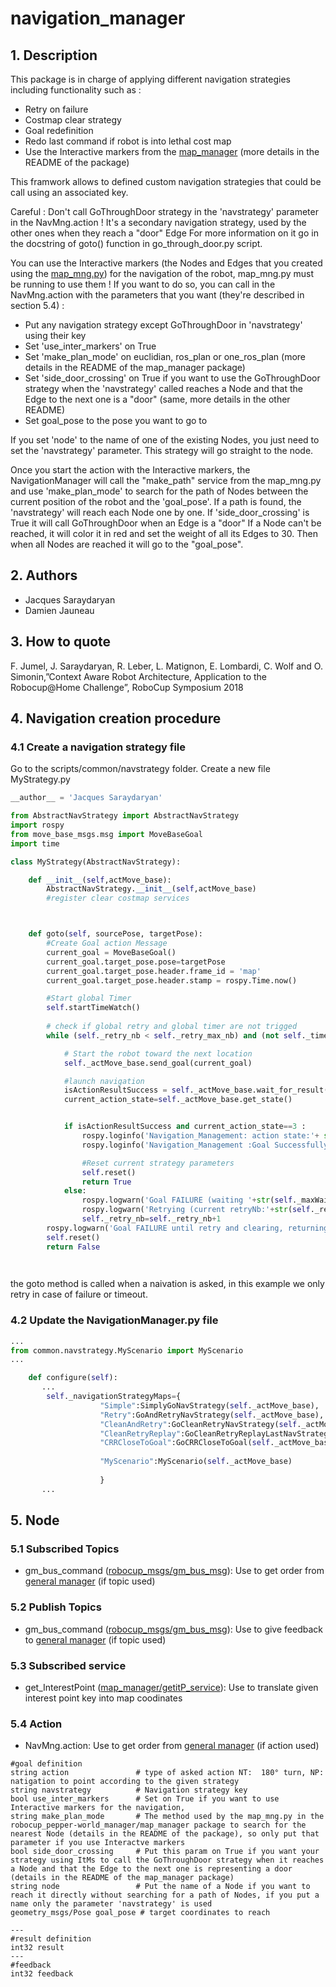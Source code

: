 
# navigation_manager


## 1. Description

This package is in charge of applying different navigation strategies including functionality such as :
* Retry on failure
* Costmap clear strategy
* Goal redefinition
* Redo last command if robot is into lethal cost map
* Use the Interactive markers from the [map_manager](../../robocup_pepper-world_mng/map_manager) (more details in the README of the package)


This framwork allows to defined custom navigation strategies that could be call using an associated key.


Careful : Don't call GoThroughDoor strategy in the 'navstrategy' parameter in the NavMng.action ! It's a secondary navigation strategy, used by the other ones when they reach a "door" Edge
For more information on it go in the docstring of goto() function in go_through_door.py script.


You can use the Interactive markers (the Nodes and Edges that you created using the [map_mng.py](../../robocup_pepper-world_mng/map_manager/scripts/map_mng.py)) for the navigation of the robot, map_mng.py must be running to use them !
If you want to do so, you can call in the NavMng.action with the parameters that you want (they're described in section 5.4) :
- Put any navigation strategy except GoThroughDoor in 'navstrategy' using their key
- Set 'use_inter_markers' on True
- Set 'make_plan_mode' on euclidian, ros_plan or one_ros_plan (more details in the README of the map_manager package)
- Set 'side_door_crossing' on True if you want to use the GoThroughDoor strategy when the 'navstrategy' called reaches a Node and that the Edge to the next one is a "door" (same, more details in the other README)
- Set goal_pose to the pose you want to go to

If you set 'node' to the name of one of the existing Nodes, you just need to set the 'navstrategy' parameter. This strategy will go straight to the node.

Once you start the action with the Interactive markers, the NavigationManager will call the "make_path" service from the map_mng.py and use 'make_plan_mode' to search for the path of Nodes between the current position of the robot and the 'goal_pose'.
If a path is found, the 'navstrategy' will reach each Node one by one. If 'side_door_crossing' is True it will call GoThroughDoor when an Edge is a "door"
If a Node can't be reached, it will color it in red and set the weight of all its Edges to 30.
Then when all Nodes are reached it will go to the "goal_pose".


## 2. Authors
* Jacques Saraydaryan
* Damien Jauneau


## 3. How to quote
F. Jumel, J. Saraydaryan, R. Leber, L. Matignon, E. Lombardi, C. Wolf and O. Simonin,”Context Aware Robot Architecture, Application to the Robocup@Home Challenge”, RoboCup Symposium 2018

## 4. Navigation creation procedure
### 4.1 Create a navigation strategy file
Go to the scripts/common/navstrategy folder. Create a new file MyStrategy.py

```python
__author__ = 'Jacques Saraydaryan'

from AbstractNavStrategy import AbstractNavStrategy
import rospy
from move_base_msgs.msg import MoveBaseGoal
import time

class MyStrategy(AbstractNavStrategy):

    def __init__(self,actMove_base):
        AbstractNavStrategy.__init__(self,actMove_base)
        #register clear costmap services



    def goto(self, sourcePose, targetPose):
        #Create Goal action Message
        current_goal = MoveBaseGoal()
        current_goal.target_pose.pose=targetPose       
        current_goal.target_pose.header.frame_id = 'map'
        current_goal.target_pose.header.stamp = rospy.Time.now()

        #Start global Timer
        self.startTimeWatch()
	    
        # check if global retry and global timer are not trigged
        while (self._retry_nb < self._retry_max_nb) and (not self._timeout_checker):

            # Start the robot toward the next location
            self._actMove_base.send_goal(current_goal)

            #launch navigation
            isActionResultSuccess = self._actMove_base.wait_for_result(rospy.Duration.from_sec(self._maxWaitTimePerGoal))
            current_action_state=self._actMove_base.get_state()


            if isActionResultSuccess and current_action_state==3 :
                rospy.loginfo('Navigation_Management: action state:'+ str(self._actMove_base.get_state()))
                rospy.loginfo('Navigation_Management :Goal Successfully achieved: ' + str(current_goal).replace("\n",""))

                #Reset current strategy parameters
                self.reset()
                return True
            else:
                rospy.logwarn('Goal FAILURE (waiting '+str(self._maxWaitTimePerGoal)+'): ' + str(current_goal).replace("\n",""))
                rospy.logwarn('Retrying (current retryNb:'+str(self._retry_nb)+', max retry'+str(self._retry_max_nb)+')')
                self._retry_nb=self._retry_nb+1
        rospy.logwarn('Goal FAILURE until retry and clearing, returning : [' + str(current_goal).replace("\n","")+']')
        self.reset()
        return False

        
```

the goto method is called when a naivation is asked, in this example we only retry in case of failure or timeout.

### 4.2 Update the NavigationManager.py file


```python
...
from common.navstrategy.MyScenario import MyScenario
...

    def configure(self):
       ...
        self._navigationStrategyMaps={
                    "Simple":SimplyGoNavStrategy(self._actMove_base),
                    "Retry":GoAndRetryNavStrategy(self._actMove_base),
                    "CleanAndRetry":GoCleanRetryNavStrategy(self._actMove_base),
                    "CleanRetryReplay":GoCleanRetryReplayLastNavStrategy(self._actMove_base),
                    "CRRCloseToGoal":GoCRRCloseToGoal(self._actMove_base)
                    
                    "MyScenario":MyScenario(self._actMove_base)
                    
                    }
       ...
``` 

## 5. Node
### 5.1 Subscribed Topics
* gm_bus_command ([robocup_msgs/gm_bus_msg](https://github.com/jacques-saraydaryan/robocup_pepper-robocup_msgs/blob/master/msg/gm_bus_msg.msg)):
Use to get order from [general manager](https://github.com/jacques-saraydaryan/robocup_pepper-general_mng) (if topic used)


### 5.2 Publish Topics
* gm_bus_command ([robocup_msgs/gm_bus_msg](https://github.com/jacques-saraydaryan/robocup_pepper-robocup_msgs/blob/master/msg/gm_bus_msg.msg)):
Use to give feedback to [general manager](https://github.com/jacques-saraydaryan/robocup_pepper-general_mng) (if topic used)


### 5.3 Subscribed service
* get_InterestPoint ([map_manager/getitP_service](https://github.com/jacques-saraydaryan/robocup_pepper-world_mng/blob/master/map_manager/srv/getitP_service.srv)):
Use to translate given interest point key into map coodinates

### 5.4 Action

* NavMng.action:
Use to get order from [general manager](https://github.com/jacques-saraydaryan/robocup_pepper-general_mng) (if action used)

```
#goal definition
string action               # type of asked action NT:  180° turn, NP: natigation to point according to the given strategy
string navstrategy          # Navigation strategy key
bool use_inter_markers      # Set on True if you want to use Interactive markers for the navigation, 
string make_plan_mode       # The method used by the map_mng.py in the robocup_pepper-world_manager/map_manager package to search for the nearest Node (details in the README of the package), so only put that parameter if you use Interactve markers
bool side_door_crossing     # Put this param on True if you want your strategy using ItMs to call the GoThroughDoor strategy when it reaches a Node and that the Edge to the next one is representing a door (details in the README of the map_manager package)
string node                 # Put the name of a Node if you want to reach it directly without searching for a path of Nodes, if you put a name only the parameter 'navstrategy' is used
geometry_msgs/Pose goal_pose # target coordinates to reach

---
#result definition
int32 result
---
#feedback
int32 feedback

```



